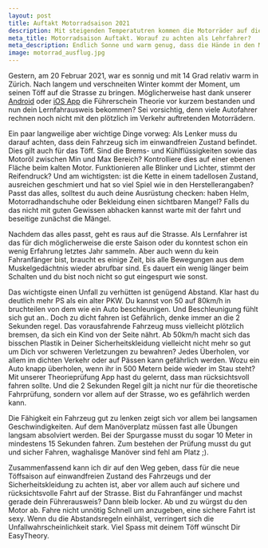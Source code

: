 ```yaml
---
layout: post
title: Auftakt Motorradsaison 2021
description: Mit steigenden Temperatutren kommen die Motorräder auf die Strasse. Auch Fahranfänger und Lernfahrer die noch nicht alles so im Griff haben sind unterwegs. Im folgenden beschreibe ich, worauf du besonders achten solltest.
meta_title: Motorradsaison Auftakt. Worauf zu achten als Lehrfahrer?
meta_description: Endlich Sonne und warm genug, dass die Hände in den Motorradhandschuhen nicht frieren. Diese Sachen solltest du als Töfffahrer beachten. 
image: motorrad_ausflug.jpg
---
```

Gestern, am 20 Februar 2021, war es sonnig und mit 14 Grad relativ warm in Zürich. Nach langem und verschneiten Winter kommt der Moment, um seinen Töff auf die Strasse zu bringen. Möglicherweise hast dank unserer [Android](https://play.google.com/store/apps/details?id=com.easytheory) oder [iOS App](https://apps.apple.com/ch/app/easytheory/id1529844252#?platform=iphone) die Führerschein Theorie vor kurzem bestanden und nun dein Lernfahrausweis bekommen? Sei vorsichtig, denn viele Autofahrer rechnen noch nicht mit den plötzlich im Verkehr auftretenden Motorrädern.

Ein paar langweilige aber wichtige Dinge vorweg: Als Lenker muss du darauf achten, dass dein Fahrzeug sich im einwandfreien Zustand befindet. Dies gilt auch für das Töff. Sind die Brems- und Kühlflüssigkeiten sowie das Motoröl zwischen Min und Max Bereich? Kontrolliere dies auf einer ebenen Fläche beim kalten Motor. Funktionieren alle Blinker und Lichter, stimmt der Reifendruck? Und am wichtigsten: ist die Kette in einem tadellosen Zustand, ausreichen geschmiert und hat so viel Spiel wie in den Herstellerangaben? Passt das alles, solltest du auch deine Ausrüstung checken: haben Helm, Motorradhandschuhe oder Bekleidung einen sichtbaren Mangel? Falls du das nicht mit guten Gewissen abhacken kannst warte mit der fahrt und beseitige zunächst die Mängel.

Nachdem das alles passt, geht es raus auf die Strasse. Als Lernfahrer ist das für dich möglicherweise die erste Saison oder du konntest schon ein wenig Erfahrung letztes Jahr sammeln. Aber auch wenn du kein Fahranfänger bist, braucht es einige Zeit, bis alle Bewegungen aus dem Muskelgedächtnis wieder abrufbar sind. Es dauert ein wenig länger beim Schalten und du bist noch nicht so gut eingespurt wie sonst.

Das wichtigste einen Unfall zu verhütten ist genügend Abstand. Klar hast du deutlich mehr PS als ein alter PKW. Du kannst von 50 auf 80km/h in bruchteilen von dem wie ein Auto beschleunigen. Und Beschleunigung fühlt sich gut an.. Doch zu dicht fahren ist Gefährlich, denke immer an die 2 Sekunden regel. Das vorausfahrende Fahrzeug muss vielleicht plötzlich bremsen, da sich ein Kind von der Seite nährt. Ab 50km/h macht sich das bisschen Plastik in Deiner Sicherheitskleidung vielleicht nicht mehr so gut um Dich vor schweren Verletzungen zu bewahren? Jedes Überholen, vor allem im dichten Verkehr oder auf Pässen kann gefährlich werden. Wozu ein Auto knapp überholen, wenn ihr in 500 Metern beide wieder im Stau steht? Mit unserer Theorieprüfung App hast du gelernt, dass man rücksichtsvoll fahren sollte. Und die 2 Sekunden Regel gilt ja nicht nur für die theoretische Fahrprüfung, sondern vor allem auf der Strasse, wo es gefährlich werden kann.

Die Fähigkeit ein Fahrzeug gut zu lenken zeigt sich vor allem bei langsamen Geschwindigkeiten. Auf dem Manöverplatz müssen fast alle Übungen langsam absolviert werden. Bei der Spurgasse musst du sogar 10 Meter in mindestens 15 Sekunden fahren. Zum bestehen der Prüfung musst du gut und sicher Fahren, waghalisge Manöver sind fehl am Platz ;).

Zusammenfassend kann ich dir auf den Weg geben, dass für die neue Töffsaison auf einwandfreien Zustand des Fahrzeugs und der Sicherheitskleidung zu achten ist, aber vor allem auch auf sichere und rücksichtsvolle Fahrt auf der Strasse. Bist du Fahranfänger und machst gerade dein Führerausweis? Dann bleib locker. Ab und zu würgst du den Motor ab. Fahre nicht unnötig Schnell um anzugeben, eine sichere Fahrt ist sexy. Wenn du die Abstandsregeln einhälst, verringert sich die Unfallwahrscheinlichkeit stark. Viel Spass mit deinem Töff wünscht Dir EasyTheory.